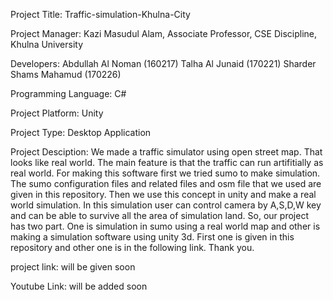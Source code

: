 Project Title: Traffic-simulation-Khulna-City  

Project Manager: Kazi Masudul Alam, Associate Professor, CSE Discipline, Khulna University

Developers: Abdullah Al Noman (160217) Talha Al Junaid (170221) Sharder Shams Mahamud (170226)

Programming Language: C#

Project Platform: Unity

Project Type: Desktop Application

Project Desciption: We made a traffic simulator using open street map. That looks like real world. The main feature is that the traffic can run artifitially as real world. For making this software first we tried sumo to make simulation. The sumo configuration files and related files and osm file that we used are given in this repository. Then we use this concept in unity and make a real world simulation. In this simulation user can control camera by A,S,D,W key and can be able to survive all the area of simulation land. So, our project has two part. One is simulation in sumo using a real world map and other is making a simulation software using unity 3d. First one is given in this repository and other one is in the following link. Thank you.

project link: will be given soon

Youtube Link: will be added soon

